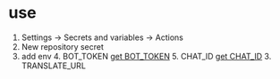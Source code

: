 
# use

1. Settings -> Secrets and variables -> Actions
2. New repository secret
3. add env
   4. BOT_TOKEN [get BOT_TOKEN](https://t.me/BotFather)
   5. CHAT_ID [get CHAT_ID](https://t.me/username_to_id_bot)
   3. TRANSLATE_URL 